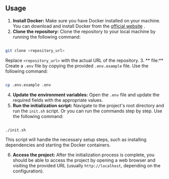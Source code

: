 

## Usage
1. **Install Docker:**  Make sure you have Docker installed on your machine. You can download and install Docker from the [official website](https://www.docker.com/get-started) . 
2. **Clone the repository:**  Clone the repository to your local machine by running the following command:

```bash

git clone <repository_url>
```



Replace `<repository_url>` with the actual URL of the repository. 
3. ** file:**  Create a `.env` file by copying the provided `.env.example` file. Use the following command:

```bash

cp .env.example .env
``` 
4. **Update the environment variables:**  Open the `.env` file and update the required fields with the appropriate values. 
5. **Run the initialization script:**  Navigate to the project's root directory and run the `init.sh` script. Or you can run the commands step by step. Use the following command:

```bash

./init.sh
```



This script will handle the necessary setup steps, such as installing dependencies and starting the Docker containers. 

6. **Access the project:**  After the initialization process is complete, you should be able to access the project by opening a web browser and visiting the provided URL (usually `http://localhost`, depending on the configuration).


